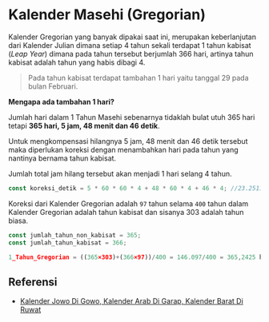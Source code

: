 # Kalender Masehi (Gregorian)

Kalender Gregorian yang banyak dipakai saat ini, merupakan keberlanjutan dari Kalender Julian dimana setiap 4 tahun sekali terdapat 1 tahun kabisat (_Leap Year_) dimana pada tahun tersebut berjumlah 366 hari, artinya tahun kabisat adalah tahun yang habis dibagi 4.

> Pada tahun kabisat terdapat tambahan 1 hari yaitu tanggal 29 pada bulan Februari.

**Mengapa ada tambahan 1 hari?**

Jumlah hari dalam 1 Tahun Masehi sebenarnya tidaklah bulat utuh 365 hari tetapi **365 hari, 5 jam, 48 menit dan 46 detik**.

Untuk mengkompensasi hilangnya 5 jam, 48 menit dan 46 detik tersebut maka diperlukan koreksi dengan menambahkan hari pada tahun yang nantinya bernama tahun kabisat.

Jumlah total jam hilang tersebut akan menjadi 1 hari selang 4 tahun.

```javascript
const koreksi_detik = 5 * 60 * 60 * 4 + 48 * 60 * 4 + 46 * 4; //23.2511 jam
```

Koreksi dari Kalender Gregorian adalah `97` tahun selama `400` tahun dalam Kalender Gregorian adalah tahun kabisat dan sisanya 303 adalah tahun biasa.

```javascript
const jumlah_tahun_non_kabisat = 365;
const jumlah_tahun_kabisat = 366;

1_Tahun_Gregorian = ((365×303)+(366×97))/400 = 146.097/400 = 365,2425 hari
```

## Referensi

- [Kalender Jowo Di Gowo, Kalender Arab Di Garap, Kalender Barat Di Ruwat](https://www.caknun.com/2019/kalender-jowo-digowo-kalender-arab-digarap-kalender-barat-diruwat)

